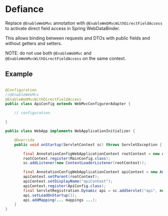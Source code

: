 # Defiance

Replace ```@EnableWebMvc``` annotation with ```@EnableWebMvcWithDirectFieldAccess``` to activate direct field access in Spring WebDataBinder. 

This allows binding between requests and DTOs with public fields and without getters and setters.

NOTE: do not use both ```@EnableWebMvc``` and ```@EnableWebMvcWithDirectFieldAccess``` on the same context. 

## Example

```java

@Configuration
//@EnableWebMcv
@EnableWebMvcWithDirectFieldAccess
public class ApiConfig extends WebMvcConfigurerAdapter {

    // configuration

}

public class WebApp implements WebApplicationInitializer {

    @Override
    public void onStartup(ServletContext sc) throws ServletException {

        final AnnotationConfigWebApplicationContext rootContext = new AnnotationConfigWebApplicationContext();
        rootContext.register(MainConfig.class);
        sc.addListener(new ContextLoaderListener(rootContext));

        final AnnotationConfigWebApplicationContext apiContext = new AnnotationConfigWebApplicationContext();
        apiContext.setParent(rootContext);
        apiContext.setDisplayName("apiContext");
        apiContext.register(ApiConfig.class);
        final ServletRegistration.Dynamic api = sc.addServlet("api", new DispatcherServlet(apiContext));
        api.setLoadOnStartup(1);
        api.addMapping(... mappings ...);
    }
}

```